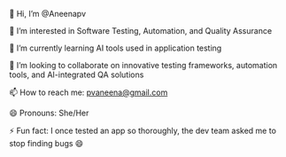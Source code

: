 👋 Hi, I’m @Aneenapv

👀 I’m interested in Software Testing, Automation, and Quality Assurance

🌱 I’m currently learning AI tools used in application testing

💞️ I’m looking to collaborate on innovative testing frameworks, automation tools, and AI-integrated QA solutions

📫 How to reach me: pvaneena@gmail.com

😄 Pronouns: She/Her

⚡ Fun fact: I once tested an app so thoroughly, the dev team asked me to stop finding bugs 😄

<!---
Aneenapv ✨ QA Automation Engineer/ Software tester / QA Analyst ✨
-->
